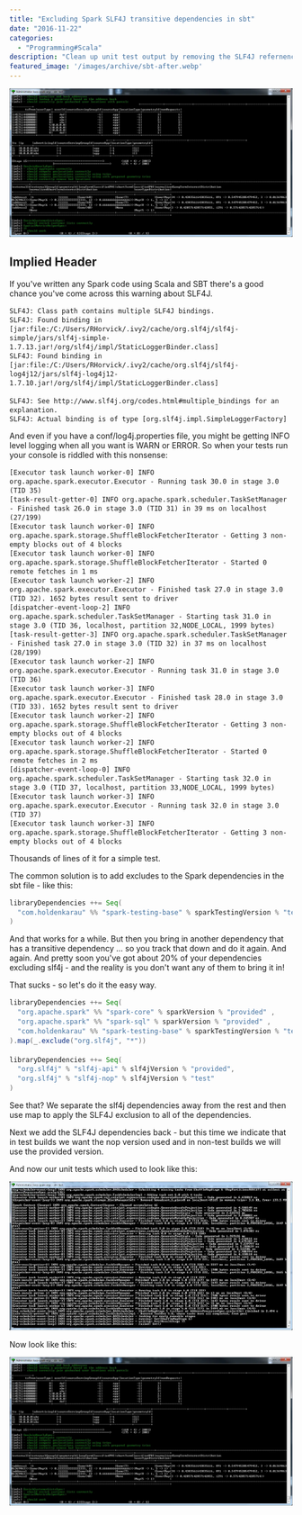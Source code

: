 ```yaml
---
title: "Excluding Spark SLF4J transitive dependencies in sbt"
date: "2016-11-22"
categories: 
  - "Programming#Scala"
description: "Clean up unit test output by removing the SLF4J refernence from all dependencies and then adding them back selectively."
featured_image: '/images/archive/sbt-after.webp'
---
```


![](/images/archive/sbt-after.webp)

## Implied Header

If you've written any Spark code using Scala and SBT there's a good chance you've come across this warning about SLF4J.

    SLF4J: Class path contains multiple SLF4J bindings.
    SLF4J: Found binding in [jar:file:/C:/Users/RHorvick/.ivy2/cache/org.slf4j/slf4j-simple/jars/slf4j-simple-1.7.13.jar!/org/slf4j/impl/StaticLoggerBinder.class]
    SLF4J: Found binding in [jar:file:/C:/Users/RHorvick/.ivy2/cache/org.slf4j/slf4j-log4j12/jars/slf4j-log4j12-1.7.10.jar!/org/slf4j/impl/StaticLoggerBinder.class]

    SLF4J: See http://www.slf4j.org/codes.html#multiple_bindings for an explanation.
    SLF4J: Actual binding is of type [org.slf4j.impl.SimpleLoggerFactory]


And even if you have a conf/log4j.properties file, you might be getting INFO level logging when all you want is WARN or ERROR. So when your tests run your console is riddled with this nonsense:

    [Executor task launch worker-0] INFO org.apache.spark.executor.Executor - Running task 30.0 in stage 3.0 (TID 35)
    [task-result-getter-0] INFO org.apache.spark.scheduler.TaskSetManager - Finished task 26.0 in stage 3.0 (TID 31) in 39 ms on localhost (27/199)
    [Executor task launch worker-0] INFO org.apache.spark.storage.ShuffleBlockFetcherIterator - Getting 3 non-empty blocks out of 4 blocks
    [Executor task launch worker-0] INFO org.apache.spark.storage.ShuffleBlockFetcherIterator - Started 0 remote fetches in 1 ms
    [Executor task launch worker-2] INFO org.apache.spark.executor.Executor - Finished task 27.0 in stage 3.0 (TID 32). 1652 bytes result sent to driver
    [dispatcher-event-loop-2] INFO org.apache.spark.scheduler.TaskSetManager - Starting task 31.0 in stage 3.0 (TID 36, localhost, partition 32,NODE_LOCAL, 1999 bytes)
    [task-result-getter-3] INFO org.apache.spark.scheduler.TaskSetManager - Finished task 27.0 in stage 3.0 (TID 32) in 37 ms on localhost (28/199)
    [Executor task launch worker-2] INFO org.apache.spark.executor.Executor - Running task 31.0 in stage 3.0 (TID 36)
    [Executor task launch worker-3] INFO org.apache.spark.executor.Executor - Finished task 28.0 in stage 3.0 (TID 33). 1652 bytes result sent to driver
    [Executor task launch worker-2] INFO org.apache.spark.storage.ShuffleBlockFetcherIterator - Getting 3 non-empty blocks out of 4 blocks
    [Executor task launch worker-2] INFO org.apache.spark.storage.ShuffleBlockFetcherIterator - Started 0 remote fetches in 2 ms
    [dispatcher-event-loop-0] INFO org.apache.spark.scheduler.TaskSetManager - Starting task 32.0 in stage 3.0 (TID 37, localhost, partition 33,NODE_LOCAL, 1999 bytes)
    [Executor task launch worker-3] INFO org.apache.spark.executor.Executor - Running task 32.0 in stage 3.0 (TID 37)
    [Executor task launch worker-3] INFO org.apache.spark.storage.ShuffleBlockFetcherIterator - Getting 3 non-empty blocks out of 4 blocks

Thousands of lines of it for a simple test.

The common solution is to add excludes to the Spark dependencies in the sbt file - like this:

```scala
libraryDependencies ++= Seq(
  "com.holdenkarau" %% "spark-testing-base" % sparkTestingVersion % "test" exclude("org.slf4j", "*")
)
```

And that works for a while. But then you bring in another dependency that has a transitive dependency ... so you track that down and do it again. And again. And pretty soon you've got about 20% of your dependencies excluding slf4j - and the reality is you don't want any of them to bring it in!

That sucks - so let's do it the easy way.

```scala
libraryDependencies ++= Seq(
  "org.apache.spark" %% "spark-core" % sparkVersion % "provided" ,
  "org.apache.spark" %% "spark-sql" % sparkVersion % "provided" ,
  "com.holdenkarau" %% "spark-testing-base" % sparkTestingVersion % "test" ,
).map(_.exclude("org.slf4j", "*"))

libraryDependencies ++= Seq(
  "org.slf4j" % "slf4j-api" % slf4jVersion % "provided",
  "org.slf4j" % "slf4j-nop" % slf4jVersion % "test"
)
```

See that? We separate the slf4j dependencies away from the rest and then use map to apply the SLF4J exclusion to all of the dependencies.

Next we add the SLF4J dependencies back - but this time we indicate that in test builds we want the nop version used and in non-test builds we will use the provided version.

And now our unit tests which used to look like this:

![Before the NOP logger and SLF4J logging change](/images/archive/sbt-before.webp)

Now look like this:

![After the NOP logger and SLF4J logging change](/images/archive/sbt-after.webp)
